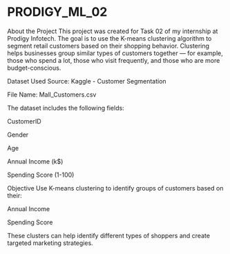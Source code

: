 # PRODIGY_ML_02
About the Project
This project was created for Task 02 of my internship at Prodigy Infotech. The goal is to use the K-means clustering algorithm to segment retail customers based on their shopping behavior.
Clustering helps businesses group similar types of customers together — for example, those who spend a lot, those who visit frequently, and those who are more budget-conscious.

Dataset Used
Source: Kaggle - Customer Segmentation

File Name: Mall_Customers.csv

The dataset includes the following fields:

CustomerID

Gender

Age

Annual Income (k$)

Spending Score (1-100)

Objective
Use K-means clustering to identify groups of customers based on their:

Annual Income

Spending Score

These clusters can help identify different types of shoppers and create targeted marketing strategies.
